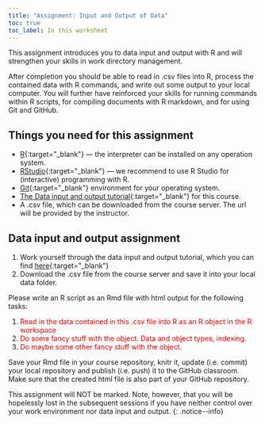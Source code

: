 ```yaml
---
title: "Assignment: Input and Output of Data"
toc: true
toc_label: In this worksheet
---
```


This assignment introduces you to data input and output with R and will strengthen your skills in work directory management.
<!--more-->

After completion you should be able to read in .csv files into R, process the contained data with R commands, and write out some output to your local computer. 
You will further have reinforced your skills for running commands within R scripts, for compiling documents with R markdown, and for using Git and GitHub.



## Things you need for this assignment

  * [R](https://cran.r-project.org/){:target="_blank"} — the interpreter can be installed on any operation system.
  * [RStudio](https://www.rstudio.com/){:target="_blank"} — we recommend to use R Studio for (interactive) programming with R.
  * [Git](https://git-scm.com/downloads){:target="_blank"} environment for your operating system.
  * [The Data input and output tutorial](https://geomoer.github.io/moer-base-r/unit06/unit06-01_Intro.html){:target="_blank"} for this course.
  * A .csv file, which can be downloaded from the course server. The url will be provided by the instructor.


## Data input and output assignment

1. Work yourself through the data input and output tutorial, which you can find [here](https://geomoer.github.io/moer-base-r/unit06/unit06-01_Intro.html){:target="_blank"}
1. Download the .csv file from the course server and save it into your local data folder.

Please write an R script as an Rmd file with html output for the following tasks:

1. <span style="color:red"> Read in the data contained in this .csv file into R as an R object in the R workspace </span>
1. <span style="color:red"> Do some fancy stuff with the object. Data and object types, indexing.  </span>
1. <span style="color:red"> Do maybe some other fancy stuff with the object.  </span>

Save your Rmd file in your course repository, knitr it, update (i.e. commit) your local repository and publish (i.e. push) it to the GitHub classroom. 
Make sure that the created html file is also part of your GitHub repository.


This assignment will NOT be marked. 
Note, however, that you will be hopelessly lost in the subsequent sessions if you have neither control over your work environment nor data input and output.
{: .notice--info}

